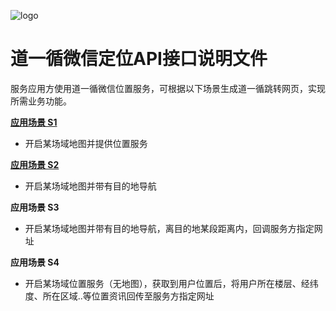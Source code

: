 ![logo](https://github.com/ipsmap/wechat-positioning-api/blob/master/logo.jpg "Logo")
# 道一循微信定位API接口说明文件

服务应用方使用道一循微信位置服务，可根据以下场景生成道一循跳转网页，实现所需业务功能。

**[应用场景 S1](https://github.com/ipsmap/wechat-positioning-api/blob/master/%E5%BA%94%E7%94%A8%E5%9C%BA%E6%99%AF%20S1-%E5%BC%80%E5%90%AF%E6%9F%90%E5%9C%BA%E5%9F%9F%E5%9C%B0%E5%9B%BE%E5%B9%B6%E6%8F%90%E4%BE%9B%E4%BD%8D%E7%BD%AE%E6%9C%8D%E5%8A%A1.md)** 
 * 开启某场域地图并提供位置服务

**[应用场景 S2](https://github.com/ipsmap/wechat-positioning-api/blob/master/%E5%BA%94%E7%94%A8%E5%9C%BA%E6%99%AF%20S2-%E5%BC%80%E5%90%AF%E6%9F%90%E5%9C%BA%E5%9F%9F%E5%9C%B0%E5%9B%BE%E5%B9%B6%E5%B8%A6%E6%9C%89%E7%9B%AE%E7%9A%84%E5%9C%B0%E5%AF%BC%E8%88%AA.md)** 
 * 开启某场域地图并带有目的地导航

**应用场景 S3** 
 * 开启某场域地图并带有目的地导航，离目的地某段距离内，回调服务方指定网址

**应用场景 S4** 
 * 开启某场域位置服务（无地图），获取到用户位置后，将用户所在楼层、经纬度、所在区域..等位置资讯回传至服务方指定网址

